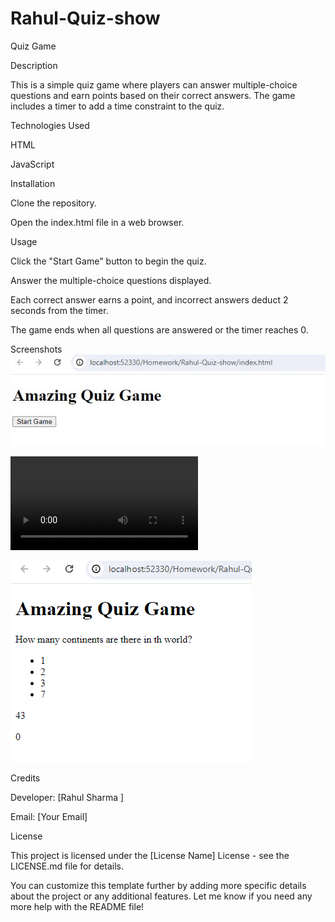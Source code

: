 # Rahul-Quiz-show



Quiz Game

Description

This is a simple quiz game where players can answer multiple-choice questions and earn points based on their correct answers. The game includes a timer to add a time constraint to the quiz.


Technologies Used


HTML

JavaScript


Installation


Clone the repository.

Open the index.html file in a web browser.


Usage


Click the "Start Game" button to begin the quiz.


Answer the multiple-choice questions displayed.

Each correct answer earns a point, and incorrect answers deduct 2 seconds from the timer.

The game ends when all questions are answered or the timer reaches 0.


Screenshots
![alt text](Assets/Home.jpg) 

<video controls src="Assets/Incorrect Correct.mp4" title="alt text"></video>

 ![alt text](Assets/Question.png)



Credits


Developer: [Rahul Sharma ]

Email: [Your Email]


License

This project is licensed under the [License Name] License - see the LICENSE.md file for details.



You can customize this template further by adding more specific details about the project or any additional features. Let me know if you need any more help with the README file!